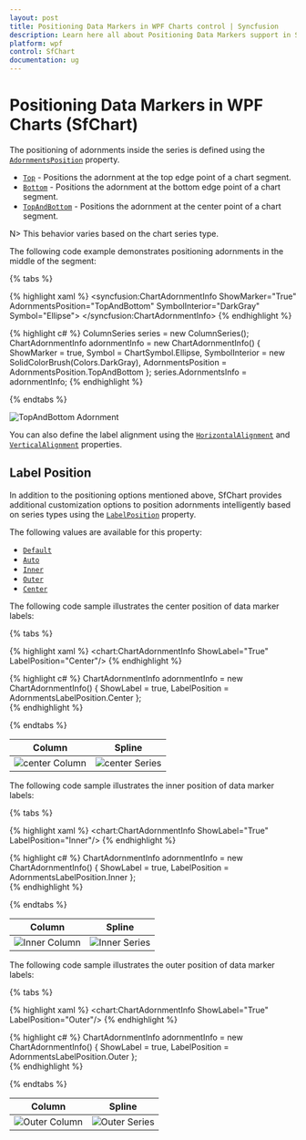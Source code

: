 ```yaml
---
layout: post
title: Positioning Data Markers in WPF Charts control | Syncfusion
description: Learn here all about Positioning Data Markers support in Syncfusion® WPF Charts (SfChart) control and more.
platform: wpf
control: SfChart
documentation: ug
---
```


# Positioning Data Markers in WPF Charts (SfChart)

The positioning of adornments inside the series is defined using the [`AdornmentsPosition`](https://help.syncfusion.com/cr/wpf/Syncfusion.UI.Xaml.Charts.ChartAdornmentInfoBase.html#Syncfusion_UI_Xaml_Charts_ChartAdornmentInfoBase_AdornmentsPosition) property. 

* [`Top`](https://help.syncfusion.com/cr/wpf/Syncfusion.UI.Xaml.Charts.AdornmentsPosition.html) - Positions the adornment at the top edge point of a chart segment.
* [`Bottom`](https://help.syncfusion.com/cr/wpf/Syncfusion.UI.Xaml.Charts.AdornmentsPosition.html) - Positions the adornment at the bottom edge point of a chart segment.
* [`TopAndBottom`](https://help.syncfusion.com/cr/wpf/Syncfusion.UI.Xaml.Charts.AdornmentsPosition.html) - Positions the adornment at the center point of a chart segment.

N> This behavior varies based on the chart series type.

The following code example demonstrates positioning adornments in the middle of the segment:

{% tabs %}

{% highlight xaml %}
<syncfusion:ChartAdornmentInfo ShowMarker="True" 
                              AdornmentsPosition="TopAndBottom" 
                              SymbolInterior="DarkGray"  
                              Symbol="Ellipse">
</syncfusion:ChartAdornmentInfo>
{% endhighlight %}

{% highlight c# %}
ColumnSeries series = new ColumnSeries();
ChartAdornmentInfo adornmentInfo = new ChartAdornmentInfo()
{
    ShowMarker = true,
    Symbol = ChartSymbol.Ellipse,
    SymbolInterior = new SolidColorBrush(Colors.DarkGray),
    AdornmentsPosition = AdornmentsPosition.TopAndBottom
};
series.AdornmentsInfo = adornmentInfo;
{% endhighlight %}

{% endtabs %}

![TopAndBottom Adornment](Adornments_images/TopBottom.png)

You can also define the label alignment using the [`HorizontalAlignment`](https://help.syncfusion.com/cr/wpf/Syncfusion.UI.Xaml.Charts.ChartAdornmentInfoBase.html#Syncfusion_UI_Xaml_Charts_ChartAdornmentInfoBase_HorizontalAlignment) and [`VerticalAlignment`](https://help.syncfusion.com/cr/wpf/Syncfusion.UI.Xaml.Charts.ChartAdornmentInfoBase.html#Syncfusion_UI_Xaml_Charts_ChartAdornmentInfoBase_VerticalAlignment) properties.

## Label Position

In addition to the positioning options mentioned above, SfChart provides additional customization options to position adornments intelligently based on series types using the [`LabelPosition`](https://help.syncfusion.com/cr/wpf/Syncfusion.UI.Xaml.Charts.ChartAdornmentInfoBase.html#Syncfusion_UI_Xaml_Charts_ChartAdornmentInfoBase_LabelPosition) property.

The following values are available for this property:

* [`Default`](https://help.syncfusion.com/cr/wpf/Syncfusion.UI.Xaml.Charts.AdornmentsLabelPosition.html)
* [`Auto`](https://help.syncfusion.com/cr/wpf/Syncfusion.UI.Xaml.Charts.AdornmentsLabelPosition.html)
* [`Inner`](https://help.syncfusion.com/cr/wpf/Syncfusion.UI.Xaml.Charts.AdornmentsLabelPosition.html)
* [`Outer`](https://help.syncfusion.com/cr/wpf/Syncfusion.UI.Xaml.Charts.AdornmentsLabelPosition.html)
* [`Center`](https://help.syncfusion.com/cr/wpf/Syncfusion.UI.Xaml.Charts.AdornmentsLabelPosition.html)

The following code sample illustrates the center position of data marker labels:

{% tabs %}

{% highlight xaml %}
<chart:ChartAdornmentInfo ShowLabel="True" LabelPosition="Center"/>
{% endhighlight %}

{% highlight c# %}
ChartAdornmentInfo adornmentInfo = new ChartAdornmentInfo()
{
    ShowLabel = true,
    LabelPosition = AdornmentsLabelPosition.Center
};      
{% endhighlight %}

{% endtabs %}

| Column | Spline |
|--|--|
|![center Column](Adornments_images/Center_Column.png)|![center Series](Adornments_images/Center_Spline.png)|

The following code sample illustrates the inner position of data marker labels:

{% tabs %}

{% highlight xaml %}
<chart:ChartAdornmentInfo ShowLabel="True" LabelPosition="Inner"/>
{% endhighlight %}

{% highlight c# %}
ChartAdornmentInfo adornmentInfo = new ChartAdornmentInfo()
{
    ShowLabel = true,
    LabelPosition = AdornmentsLabelPosition.Inner
};      
{% endhighlight %}

{% endtabs %}

| Column | Spline |
|--|--|
|![Inner Column](Adornments_images/Inner_Column.png)|![Inner Series](Adornments_images/Inner_Spline.png)|

The following code sample illustrates the outer position of data marker labels:

{% tabs %}

{% highlight xaml %}
<chart:ChartAdornmentInfo ShowLabel="True" LabelPosition="Outer"/>
{% endhighlight %}

{% highlight c# %}
ChartAdornmentInfo adornmentInfo = new ChartAdornmentInfo()
{
    ShowLabel = true,
    LabelPosition = AdornmentsLabelPosition.Outer
};      
{% endhighlight %}

{% endtabs %}

| Column | Spline |
|--|--|
|![Outer Column](Adornments_images/Outer_Column.png)|![Outer Series](Adornments_images/Outer_Spline.png)|